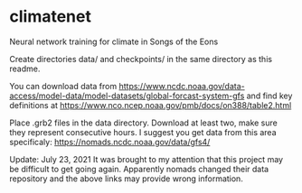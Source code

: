 # climatenet
Neural network training for climate in Songs of the Eons

Create directories data/ and checkpoints/ in the same directory as this readme.

You can download data from https://www.ncdc.noaa.gov/data-access/model-data/model-datasets/global-forcast-system-gfs
and find key definitions at https://www.nco.ncep.noaa.gov/pmb/docs/on388/table2.html

Place .grb2 files in the data directory.
Download at least two, make sure they represent consecutive hours.
I suggest you get data from this area specificaly: https://nomads.ncdc.noaa.gov/data/gfs4/

Update: July 23, 2021
It was brought to my attention that this project may be difficult to get going again.
Apparently nomads changed their data repository and the above links may provide wrong information.
